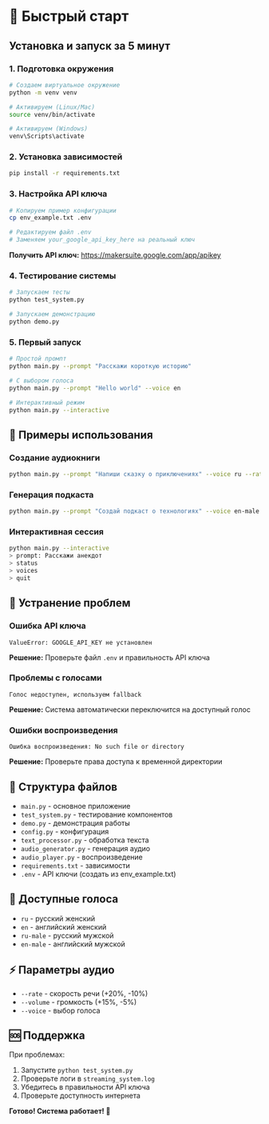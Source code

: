 # 🚀 Быстрый старт

## Установка и запуск за 5 минут

### 1. Подготовка окружения
```bash
# Создаем виртуальное окружение
python -m venv venv

# Активируем (Linux/Mac)
source venv/bin/activate

# Активируем (Windows)
venv\Scripts\activate
```

### 2. Установка зависимостей
```bash
pip install -r requirements.txt
```

### 3. Настройка API ключа
```bash
# Копируем пример конфигурации
cp env_example.txt .env

# Редактируем файл .env
# Заменяем your_google_api_key_here на реальный ключ
```

**Получить API ключ:** https://makersuite.google.com/app/apikey

### 4. Тестирование системы
```bash
# Запускаем тесты
python test_system.py

# Запускаем демонстрацию
python demo.py
```

### 5. Первый запуск
```bash
# Простой промпт
python main.py --prompt "Расскажи короткую историю"

# С выбором голоса
python main.py --prompt "Hello world" --voice en

# Интерактивный режим
python main.py --interactive
```

## 🎯 Примеры использования

### Создание аудиокниги
```bash
python main.py --prompt "Напиши сказку о приключениях" --voice ru --rate "-10%"
```

### Генерация подкаста
```bash
python main.py --prompt "Создай подкаст о технологиях" --voice en-male --volume "+15%"
```

### Интерактивная сессия
```bash
python main.py --interactive
> prompt: Расскажи анекдот
> status
> voices
> quit
```

## 🔧 Устранение проблем

### Ошибка API ключа
```
ValueError: GOOGLE_API_KEY не установлен
```
**Решение:** Проверьте файл `.env` и правильность API ключа

### Проблемы с голосами
```
Голос недоступен, используем fallback
```
**Решение:** Система автоматически переключится на доступный голос

### Ошибки воспроизведения
```
Ошибка воспроизведения: No such file or directory
```
**Решение:** Проверьте права доступа к временной директории

## 📁 Структура файлов

- `main.py` - основное приложение
- `test_system.py` - тестирование компонентов
- `demo.py` - демонстрация работы
- `config.py` - конфигурация
- `text_processor.py` - обработка текста
- `audio_generator.py` - генерация аудио
- `audio_player.py` - воспроизведение
- `requirements.txt` - зависимости
- `.env` - API ключи (создать из env_example.txt)

## 🎵 Доступные голоса

- `ru` - русский женский
- `en` - английский женский  
- `ru-male` - русский мужской
- `en-male` - английский мужской

## ⚡ Параметры аудио

- `--rate` - скорость речи (+20%, -10%)
- `--volume` - громкость (+15%, -5%)
- `--voice` - выбор голоса

## 🆘 Поддержка

При проблемах:
1. Запустите `python test_system.py`
2. Проверьте логи в `streaming_system.log`
3. Убедитесь в правильности API ключа
4. Проверьте доступность интернета

**Готово! Система работает! 🎉**
